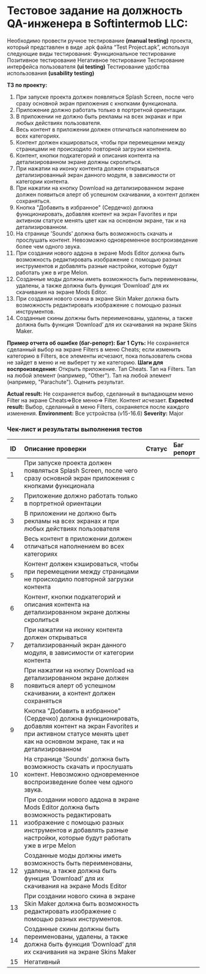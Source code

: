 # Тестовое задание на должность QA-инженера в Softintermob LLC:

Необходимо провести ручное тестирование **(manual testing)** проекта, который представлен в виде .apk файла “Test Project.apk”, используя следующие виды тестирования:
Функциональное тестирование
Позитивное тестирование
Негативное тестирование
Тестирование интерфейса пользователя **(ui testing)**
Тестирование удобства использования **(usability testing)**

**ТЗ по проекту:**
1. При запуске проекта должен появляться Splash Screen, после чего сразу основной экран приложения с кнопками функционала. 
2. Приложение должно работать только в портретной ориентации.
3. В приложении не должно быть рекламы на всех экранах и при любых действиях пользователя.
4. Весь контент в приложении должен отличаться наполнением во всех категориях.
5. Контент должен кэшироваться, чтобы при перемещении между страницами не происходило повторной загрузки контента.
6. Контент, кнопки подкатегорий и описания контента на детализированном экране должны скролиться.
7. При нажатии на иконку контента должен открываться детализированный экран данного модуля, в зависимости от категории контента.
8. При нажатии на кнопку Download на детализированном экране должен появиться алерт об успешном скачивании, а контент должен сохраняться.
9. Кнопка "Добавить в избранное" (Сердечко) должна функционировать, добавляя контент на экран Favorites и при активном статусе менять цвет как на основном экране, так и на детализированном.
10. На странице 'Sounds' должна быть возможность скачать и прослушать контент. Невозможно одновременное воспроизведение более чем одного звука.
11. При создании нового аддона в экране Mods Editor должна быть возможность редактировать изображение с помощью разных инструментов и добавлять разные настройки,  которые будут работать уже в игре Melon.
12. Созданные моды должны иметь возможность быть переименованы, удалены, а также должна быть функция ‘Download’ для их скачивания на экране Mods Editor.
13. При создании нового скина в экране Skin Maker должна быть возможность редактировать изображение с помощью разных инструментов.
14. Созданные скины должны быть переименованы, удалены, а также должна быть функция ‘Download’ для их скачивания на экране Skins Maker.

**Пример отчета об ошибке (баг-репорт):**
**Баг 1**
**Суть:** Не сохраняется сделанный выбор на экране Filters в меню Cheats; если изменить категорию в Filters, все элементы исчезают, пока пользователь снова не зайдет в меню и не выберет ту же категорию.
**Шаги для воспроизведения:**
Открыть приложение.
Тап Cheats.
Тап на Filters.
Тап на любой элемент (например, "Other").
Тап на любой элемент (например, "Parachute").
            Оценить результат.

**Actual result:** Не сохраняется выбор, сделанный в выпадающем меню Filter на экране Cheats=>Все меню=> Filter. Контент исчезает.
**Expected result:**  Выбор, сделанный в меню Filters, сохраняется после каждого изменения.
**Environment:** Все устройства (v15-16.6)
**Severity:** Major


### Чек-лист и результаты выполнения тестов

|ID|Описание проверки|Статус|Баг репорт|
|:---------|:------|:--------------|:-------------|
|1|При запуске проекта должен появляться Splash Screen, после чего сразу основной экран приложения с кнопками функционала|||
|2|Приложение должно работать только в портретной ориентации|||	
|3|В приложении не должно быть рекламы на всех экранах и при любых действиях пользователя|||	
|4|Весь контент в приложении должен отличаться наполнением во всех категориях|||
|5|Контент должен кэшироваться, чтобы при перемещении между страницами не происходило повторной загрузки контента|||
|6|Контент, кнопки подкатегорий и описания контента на детализированном экране должны скролиться|||
|7|При нажатии на иконку контента должен открываться детализированный экран данного модуля, в зависимости от категории контента|||
|8|При нажатии на кнопку Download на детализированном экране должен появиться алерт об успешном скачивании, а контент должен сохраняться|||
|9|Кнопка "Добавить в избранное" (Сердечко) должна функционировать, добавляя контент на экран Favorites и при активном статусе менять цвет как на основном экране, так и на детализированном|||
|10|На странице 'Sounds' должна быть возможность скачать и прослушать контент. Невозможно одновременное воспроизведение более чем одного звука.|||
|11|При создании нового аддона в экране Mods Editor должна быть возможность редактировать изображение с помощью разных инструментов и добавлять разные настройки, которые будут работать уже в игре Melon|||
|12|Созданные моды должны иметь возможность быть переименованы, удалены, а также должна быть функция ‘Download’ для их скачивания на экране Mods Editor|||
|13|При создании нового скина в экране Skin Maker должна быть возможность редактировать изображение с помощью разных инструментов.|||
|14|	Созданные скины должны быть переименованы, удалены, а также должна быть функция ‘Download’ для их скачивания на экране Skins Maker|||
|15|	Негативный|||
